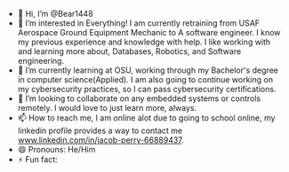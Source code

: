 - 👋 Hi, I’m @Bear1448 
- 👀 I’m interested in Everything! I am currently retraining from USAF Aerospace Ground Equipment Mechanic to A software engineer. I know my previous experience and knowledge with help. I like working with and learning more about, Databases, Robotics, and Software engineering.
- 🌱 I’m currently learning at OSU, working through my Bachelor's degree in computer science(Applied). I am also going to continue working on my cybersecurity practices, so I can pass cybersecurity certifications. 
- 💞️ I’m looking to collaborate on any embedded systems or controls remotely. I would love to just learn more, always. 
- 📫 How to reach me, I am online alot due to going to school online, my linkedin profile provides a way to contact me www.linkedin.com/in/jacob-perry-66889437.
- 😄 Pronouns: He/Him
- ⚡ Fun fact: 

<!---
Bear1448/Bear1448 is a ✨ special ✨ repository because its `README.md` (this file) appears on your GitHub profile.
You can click the Preview link to take a look at your changes.
--->
